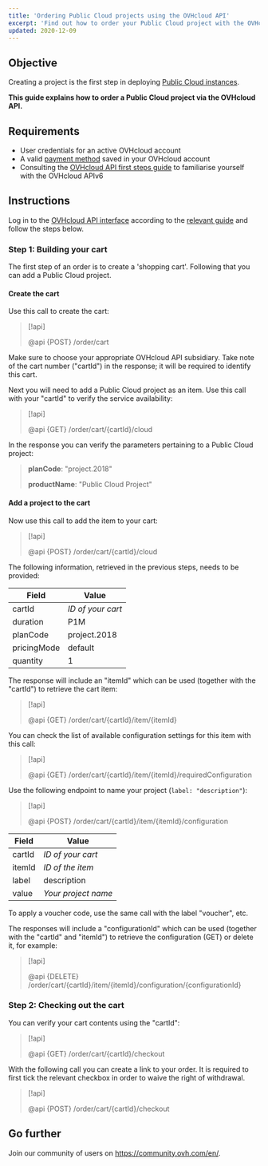 ```yaml
---
title: 'Ordering Public Cloud projects using the OVHcloud API'
excerpt: 'Find out how to order your Public Cloud project with the OVHcloud API'
updated: 2020-12-09
---
```


## Objective

Creating a project is the first step in deploying [Public Cloud instances](https://www.ovhcloud.com/en-au/public-cloud/).

**This guide explains how to order a Public Cloud project via the OVHcloud API.**

## Requirements

- User credentials for an active OVHcloud account
- A valid [payment method](/pages/account_and_service_management/managing_billing_payments_and_services/manage-payment-methods) saved in your OVHcloud account
- Consulting the [OVHcloud API first steps guide](/pages/manage_and_operate/api/first-steps) to familiarise yourself with the OVHcloud APIv6

## Instructions

Log in to the [OVHcloud API interface](https://ca.api.ovh.com/) according to the [relevant guide](/pages/manage_and_operate/api/first-steps) and follow the steps below.

### Step 1: Building your cart

The first step of an order is to create a 'shopping cart'. Following that you can add a Public Cloud project.

#### Create the cart

Use this call to create the cart:

> [!api]
>
> @api {POST} /order/cart
>

Make sure to choose your appropriate OVHcloud API subsidiary. Take note of the cart number ("cartId") in the response; it will be required to identify this cart.

Next you will need to add a Public Cloud project as an item. Use this call with your "cartId" to verify the service availability:

> [!api]
>
> @api {GET} /order/cart/{cartId}/cloud
>

In the response you can verify the parameters pertaining to a Public Cloud project:

>
>**planCode**: "project.2018"
>
>**productName**: "Public Cloud Project"
>

#### Add a project to the cart

Now use this call to add the item to your cart:

> [!api]
>
> @api {POST} /order/cart/{cartId}/cloud
>

The following information, retrieved in the previous steps, needs to be provided:

|Field|Value|
|---|---| 
|cartId|*ID of your cart*|
|duration|P1M|
|planCode|project.2018|
|pricingMode|default|
|quantity|1|

The response will include an "itemId" which can be used (together with the "cartId") to retrieve the cart item:

> [!api]
>
> @api {GET} /order/cart/{cartId}/item/{itemId}
>

You can check the list of available configuration settings for this item with this call:

> [!api]
>
> @api {GET} /order/cart/{cartId}/item/{itemId}/requiredConfiguration
>

Use the following endpoint to name your project (`label: "description"`):

> [!api]
>
> @api {POST} /order/cart/{cartId}/item/{itemId}/configuration
>

|Field|Value|
|---|---| 
|cartId|*ID of your cart*|
|itemId|*ID of the item*|
|label|description|
|value|*Your project name*|

To apply a voucher code, use the same call with the label "voucher", etc.

The responses will include a "configurationId" which can be used (together with the "cartId" and "itemId") to retrieve the configuration (GET) or delete it, for example:

> [!api]
>
> @api {DELETE} /order/cart/{cartId}/item/{itemId}/configuration/{configurationId}
>

### Step 2: Checking out the cart

You can verify your cart contents using the "cartId":

> [!api]
>
> @api {GET} /order/cart/{cartId}/checkout
>

With the following call you can create a link to your order. It is required to first tick the relevant checkbox in order to waive the right of withdrawal.

> [!api]
>
> @api {POST} /order/cart/{cartId}/checkout
>

## Go further

Join our community of users on <https://community.ovh.com/en/>.
